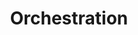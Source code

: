 ---
title: Orchestration
description: The control and sequencing of code operations in a pipeline.
---